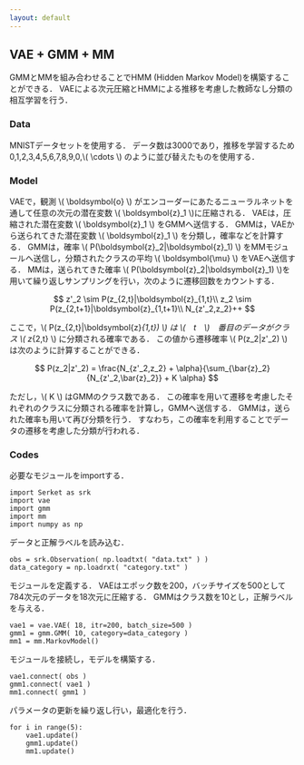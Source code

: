 ```yaml
---
layout: default
---
```

## VAE + GMM + MM
GMMとMMを組み合わせることでHMM (Hidden Markov Model)を構築することができる．
VAEによる次元圧縮とHMMによる推移を考慮した教師なし分類の相互学習を行う．

### Data
MNISTデータセットを使用する．
データ数は3000であり，推移を学習するため0,1,2,3,4,5,6,7,8,9,0,\\( \cdots \\) のように並び替えたものを使用する．

### Model
VAEで，観測 \\( \boldsymbol{o} \\) がエンコーダーにあたるニューラルネットを通して任意の次元の潜在変数 \\( \boldsymbol{z}_1 \\)に圧縮される．
VAEは，圧縮された潜在変数 \\( \boldsymbol{z}_1 \\) をGMMへ送信する．
GMMは，VAEから送られてきた潜在変数 \\( \boldsymbol{z}_1 \\) を分類し，確率などを計算する．
GMMは，確率 \\( P(\boldsymbol{z}_2|\boldsymbol{z}_1) \\) をMMモジュールへ送信し，分類されたクラスの平均 \\( \boldsymbol{\mu} \\) をVAEへ送信する．
MMは，送られてきた確率 \\( P(\boldsymbol{z}_2|\boldsymbol{z}_1) \\)を用いて繰り返しサンプリングを行い，次のように遷移回数をカウントする．

$$
z'_2 \sim P(z_{2,t}|\boldsymbol{z}_{1,t}\\
z_2 \sim P(z_{2,t+1}|\boldsymbol{z}_{1,t+1}\\
N_{z'_2,z_2}++
$$

ここで，\\( P(z_{2,t}|\boldsymbol{z}_{1,t}) \\) は \\(　t　\\)　番目のデータがクラス \\( z_{2,t} \\) に分類される確率である．
この値から遷移確率 \\( P(z_2|z'_2) \\) は次のように計算することができる．

$$
P(z_2|z'_2) = \frac{N_{z'_2,z_2} + \alpha}{\sum_{\bar{z}_2}{N_{z'_2,\bar{z}_2}} + K \alpha}
$$

ただし，\\( K \\) はGMMのクラス数である．
この確率を用いて遷移を考慮したそれぞれのクラスに分類される確率を計算し，GMMへ送信する．
GMMは，送られた確率も用いて再び分類を行う．
すなわち，この確率を利用することでデータの遷移を考慮した分類が行われる．

### Codes
必要なモジュールをimportする．

```
import Serket as srk
import vae
import gmm
import mm
import numpy as np
```

データと正解ラベルを読み込む．

```
obs = srk.Observation( np.loadtxt( "data.txt" ) )
data_category = np.loadrxt( "category.txt" )
```

モジュールを定義する．
VAEはエポック数を200，バッチサイズを500として784次元のデータを18次元に圧縮する．
GMMはクラス数を10とし，正解ラベルを与える．

```
vae1 = vae.VAE( 18, itr=200, batch_size=500 )
gmm1 = gmm.GMM( 10, category=data_category )
mm1 = mm.MarkovModel()
```

モジュールを接続し，モデルを構築する．

```
vae1.connect( obs )
gmm1.connect( vae1 )
mm1.connect( gmm1 )
```

パラメータの更新を繰り返し行い，最適化を行う．

```
for i in range(5):
    vae1.update()
    gmm1.update()
    mm1.update()
```
